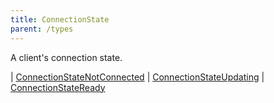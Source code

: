 ```yaml
---
title: ConnectionState
parent: /types
---
```


A client's connection state.

<div class="font-mono whitespace-pre"><span class="opacity-50">|</span> <a href="/gh/types/connectionstatenotconnected"  >ConnectionStateNotConnected</a>
<span class="opacity-50">|</span> <a href="/gh/types/connectionstateupdating"  >ConnectionStateUpdating</a>
<span class="opacity-50">|</span> <a href="/gh/types/connectionstateready"  >ConnectionStateReady</a></div>

